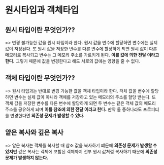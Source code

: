 # 원시타입과 객체타입

## 원시 타입이란 무엇인가??

=> 변경 불가능한 값을 원시 타입이라 한다. 원시 값을 변수에 할당하면 변수에는 실제 값이 저장된다. 또 원시 값을 저장한 변수를 다른 변수에 할당하게 되면 원시 값이 다른 메모리로 복사되고 변수는 그 메모리 주소를 가르키게 된다. **이를 값에 의한 전달 이라고 한다.** 그렇기 때문에 값을 변경한다고 해도 서로의 값에는 영향을 줄 수 없다.

## 객체 타입이란 무엇인가??

=> 원시 타입과는 반대로 변경 가능한 값을 객체 타입이라 한다. 객체 값을 변수에 할당하면 변수는 실제 값이 아니라 객체를 저장하고 있는 메모리의 주소를 할당 받는다. 또 객체 값을 저장한 변수를 다른 변수에 할당하게 되면 두 변수는 같은 객체 값의 메모리 주소를 공유하게 되며 **이를 참조에 의한 전달 이라고 한다.** 만약 둘 중하나라도 프로퍼티를 변경한다면 **의존성 문제가 발생할 수 있다.**

## 얕은 복사와 깊은 복사

=> 얕은 복사는 객체를 복사할 때 참조 값을 복사하기 떄문에 **의존성 문제가 발생할 수 있지만** 깊은 복사는 객체에 포함된 객체까지 전부 원시 값처럼 복사하기 때문에 **의존성 문제가 발생하지 않는다.**
